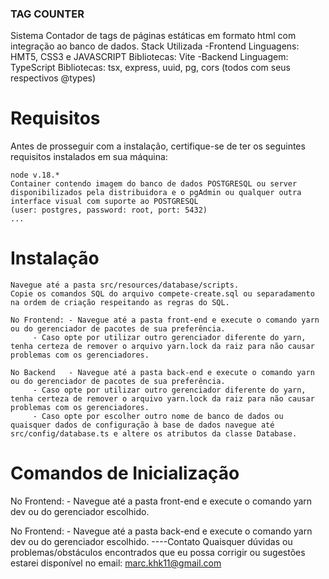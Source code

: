 ### TAG COUNTER

Sistema Contador de tags de páginas estáticas em formato html com integração ao banco de dados.
Stack Utilizada
-Frontend
Linguagens: HMT5, CSS3 e JAVASCRIPT
Bibliotecas: Vite
-Backend
Linguagem: TypeScript
Bibliotecas: tsx, express, uuid, pg, cors (todos com seus respectivos @types)

# Requisitos

Antes de prosseguir com a instalação, certifique-se de ter os seguintes requisitos instalados em sua máquina:

    node v.18.*
    Container contendo imagem do banco de dados POSTGRESQL ou server disponibilizados pela distribuidora e o pgAdmin ou qualquer outra interface visual com suporte ao POSTGRESQL
    (user: postgres, password: root, port: 5432)
    ...

# Instalação

    Navegue até a pasta src/resources/database/scripts.
    Copie os comandos SQL do arquivo compete-create.sql ou separadamento na ordem de criação respeitando as regras do SQL.

    No Frontend: - Navegue até a pasta front-end e execute o comando yarn ou do gerenciador de pacotes de sua preferência.
    	 - Caso opte por utilizar outro gerenciador diferente do yarn, tenha certeza de remover o arquivo yarn.lock da raiz para não causar problemas com os gerenciadores.

    No Backend   - Navegue até a pasta back-end e execute o comando yarn ou do gerenciador de pacotes de sua preferência.
    	 - Caso opte por utilizar outro gerenciador diferente do yarn, tenha certeza de remover o arquivo yarn.lock da raiz para não causar problemas com os gerenciadores.
    	 - Caso opte por escolher outro nome de banco de dados ou quaisquer dados de configuração à base de dados navegue até src/config/database.ts e altere os atributos da classe Database.

# Comandos de Inicialização

No Frontend: - Navegue até a pasta front-end e execute o comando yarn dev ou do gerenciador escolhido.

No Frontend: - Navegue até a pasta back-end e execute o comando yarn dev ou do gerenciador escolhido.
----Contato
Quaisquer dúvidas ou problemas/obstáculos encontrados que eu possa corrigir ou sugestões estarei disponível no email: marc.khk11@gmail.com

